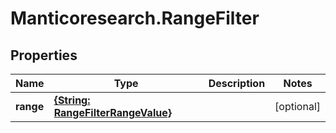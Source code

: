 # Manticoresearch.RangeFilter

## Properties

Name | Type | Description | Notes
------------ | ------------- | ------------- | -------------
**range** | [**{String: RangeFilterRangeValue}**](RangeFilterRangeValue.md) |  | [optional] 


